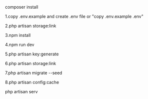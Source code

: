 composer install

1.copy .env.example and create .env file or "copy .env.example .env"

2.php artisan storage:link

3.npm install

4.npm run dev

5.php artisan key:generate

6.php artisan storage:link

7.php artisan migrate --seed

8.php artisan config:cache

php artisan serv
